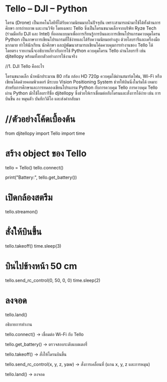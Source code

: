 # Tello – DJI – Python

โดรน (Drone) เป็นเทคโนโลยีที่ได้รับความนิยมมากในปัจจุบัน เพราะสามารถนำมาใช้ได้ทั้งด้านการศึกษา การถ่ายภาพ และงานวิจัย โดยเฉพาะ Tello ซึ่งเป็นโดรนขนาดเล็กจากบริษัท Ryze Tech (ร่วมมือกับ DJI และ Intel) ที่ออกแบบมาเพื่อการเรียนรู้การบินและการเขียนโปรแกรมควบคุมโดรน
Python เป็นภาษาการเขียนโปรแกรมที่ใช้ง่ายและได้รับความนิยมอย่างสูง ด้วยไลบรารีและเครื่องมือมากมาย ทำให้นักเรียน นักศึกษา และผู้พัฒนาสามารถเขียนโค้ดควบคุมการทำงานของ Tello ได้โดยตรง
รายงานนี้จะอธิบายเกี่ยวกับการใช้ Python ควบคุมโดรน Tello ผ่านไลบรารี เช่น djitellopy พร้อมทั้งยกตัวอย่างการใช้งานจริง


//1. DJI Tello คืออะไร

โดรนขนาดเล็ก น้ำหนักประมาณ 80 กรัม
กล้อง HD 720p
ควบคุมได้ผ่านสมาร์ตโฟน, Wi-Fi หรือเขียนโค้ดด้วยคอมพิวเตอร์
มีระบบ Vision Positioning System ช่วยให้บินนิ่งในร่มได้
เหมาะสำหรับการศึกษาและการทดลองเขียนโปรแกรม
Python กับการควบคุม Tello
การควบคุม Tello ผ่าน Python มักใช้ไลบรารีชื่อ djitellopy ซึ่งช่วยให้เราเชื่อมต่อกับโดรนและสั่งการได้ง่าย เช่น การบินขึ้น ลง หมุนตัว บันทึกวิดีโอ และส่งค่ากลับมา

# //ตัวอย่างโค้ดเบื้องต้น
from djitellopy import Tello
import time

# สร้าง object ของ Tello
tello = Tello()
tello.connect()

print("Battery:", tello.get_battery())

# เปิดกล้องสตรีม
tello.streamon()

# สั่งให้บินขึ้น
tello.takeoff()
time.sleep(3)

# บินไปข้างหน้า 50 cm
tello.send_rc_control(0, 50, 0, 0)
time.sleep(2)

# ลงจอด
tello.land()


อธิบายการทำงาน

tello.connect() → เชื่อมต่อ Wi-Fi กับ Tello

tello.get_battery() → ตรวจสอบระดับแบตเตอรี่

tello.takeoff() → สั่งให้โดรนบินขึ้น

tello.send_rc_control(x, y, z, yaw) → สั่งการเคลื่อนที่ (แกน x, y, z และการหมุน)

tello.land() → ลงจอด
